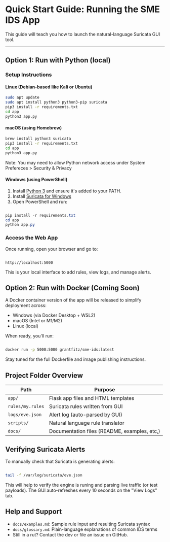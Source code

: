 
# Quick Start Guide: Running the SME IDS App

This guide will teach you how to launch the natural-language Suricata GUI tool.

---

## Option 1: Run with Python (local)

### Setup Instructions

#### Linux (Debian-based like Kali or Ubuntu)

```bash
sudo apt update
sudo apt install python3 python3-pip suricata
pip3 install -r requirements.txt
cd app
python3 app.py
```

#### macOS (using Homebrew)

```bash
brew install python3 suricata
pip3 install -r requirements.txt
cd app
python3 app.py
```
Note: You may need to allow Python network access under System Prefereces > Security & Privacy

#### Windows (using PowerShell)

1. Install [Python 3](https://www.python.org/downloads) and ensure it's added to your PATH.
2. Install [Suricata for Windows](https://suricata.io/download/)
3. Open PowerShell and run:
```powershell

pip install -r requirements.txt
cd app
python app.py
```
### Access the Web App

Once running, open your browser and go to:
```arduino

http://localhost:5000
```
This is your local interface to add rules, view logs, and manage alerts.

## Option 2: Run with Docker (Coming Soon)

A Docker container version of the app will be released to simplify deployment across:
- Windows (via Docker Desktop + WSL2)
- macOS (Intel or M1/M2)
- Linux (local)

When ready, you'll run:
```bash

docker run -p 5000:5000 grantfitz/sme-ids:latest
```
Stay tuned for the full Dockerfile and image publishing instructions.

## Project Folder Overview

| Path			| Purpose					|
|-----------------------|-----------------------------------------------|
|`app/`			| Flask app files and HTML templates		|
|`rules/my.rules`	| Suricata rules written from GUI		|
|`logs/eve.json`	| Alert log (auto-parsed by GUI)		|
|`scripts/`		| Natural language rule translator		|
|`docs/`		| Documentation files (README, examples, etc,)	|

## Verifying Suricata Alerts

To manually check that Suricata is generating alerts:

```bash

tail -f /var/log/suricata/eve.json
```
This will help to verify the engine is runing and parsing live traffic (or test payloads).
The GUI auto-refreshes every 10 seconds on the "View Logs" tab.

## Help and Support
- `docs/examples.md`: Sample rule input and resulting Suricata syntax
- `docs/glossary.md`: Plain-language explanations of common IDS terms
- Still in a rut? Contact the dev or file an issue on GitHub.



